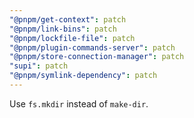 ```yaml
---
"@pnpm/get-context": patch
"@pnpm/link-bins": patch
"@pnpm/lockfile-file": patch
"@pnpm/plugin-commands-server": patch
"@pnpm/store-connection-manager": patch
"supi": patch
"@pnpm/symlink-dependency": patch
---
```


Use `fs.mkdir` instead of `make-dir`.
